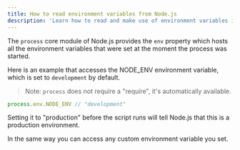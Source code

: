```yaml
---
title: How to read environment variables from Node.js
description: 'Learn how to read and make use of environment variables in a Node.js program'
---
```


The `process` core module of Node.js provides the `env` property which hosts all the environment variables that were set at the moment the process was started.

Here is an example that accesses the NODE_ENV environment variable, which is set to `development` by default.

> Note: `process` does not require a "require", it's automatically available.

```js
process.env.NODE_ENV // "development"
```

Setting it to "production" before the script runs will tell Node.js that this is a production environment.

In the same way you can access any custom environment variable you set.
